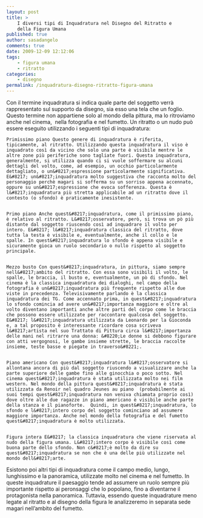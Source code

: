 ```yaml
---
layout: post
title: >
    I diversi tipi di Inquadratura nel Disegno del Ritratto e
    della Figura Umana
published: true
author: sasadangelo
comments: true
date: 2009-12-09 12:12:06
tags:
    - figura umana
    - ritratto
categories:
    - disegno
permalink: /inquadratura-disegno-ritratto-figura-umana
---
```




  Con il termine inquadratura si indica quale parte del soggetto verrà rappresentato sul supporto da disegno, sia esso una tela che un foglio. Questo termine non appartiene solo al mondo della pittura, ma lo ritroviamo anche nel cinema,  nella fotografia e nel fumetto. Un ritratto o un nudo può essere eseguito utilizzando i seguenti tipi di inquadratura:





  
    Primissimo piano Questo genere di inquadratura è riferita, tipicamente, al ritratto. Utilizzando questa inquadratura il viso è inquadrato così da vicino che solo una parte è visibile mentre le altre zone più periferiche sono tagliate fuori. Questa inquadratura, generalmente, si utilizza quando ci si vuole soffermare su alcuni dettagli del volto, come, ad esempio, un occhio particolarmente dettagliato, o un&#8217;espressione particolarmente significativa. E&#8217; un&#8217;inquadratura molto suggestiva che racconta molto del personaggio perchè magari si sofferma su un sorriso appena accennato, oppure su un&#8217;espressione che evoca sofferenza. Questa è l&#8217;inquadratura più stretta applicabile ad un ritratto dove il contesto (o sfondo) è praticamente inesistente. 
  
  
    Primo piano Anche quest&#8217;inquadratura, come il primissimo piano, è relativo al ritratto. L&#8217;osservatore, però, si trova un pò più distante dal soggetto riuscendo così ad inquadrare il volto per intero. E&#8217; l&#8217;inquadratura classica del ritratto, dove tutta la testa è visibile e, eventualmente, anche il collo e le spalle. In quest&#8217;inquadratura lo sfondo è appena visibile e sicuramente gioca un ruolo secondario o nullo rispetto al soggetto principale. 
  
  
    Mezzo busto Con quest&#8217;inquadratura, in pittura, siamo sempre nell&#8217;ambito del ritratto. Con essa sono visibili il volto, le spalle, le braccia, il busto e, eventualmente, un pò di sfondo. Nel cinema è la classica inquadratura dei dialoghi, nel campo della fotografia è un&#8217;inquadratura più frequente rispetto alle due viste in precedenza. Televisivamente parlando è la classica inquadratura dei TG. Come accennato prima, in quest&#8217;inquadratura lo sfondo comincia ad avere un&#8217;importanza maggiore e oltre al volto diventano importanti anche altre parti del corpo come le braccia che possono essere utilizzate per raccontare qualcosa del soggetto.  E&#8217; l&#8217;inquadratura utilizzata da Leonardo per la Gioconda e, a tal proposito è interessante ricordare cosa scriveva l&#8217;artista nel suo Trattato di Pittura circa l&#8217;importanza delle mani nel ritrarre una donna: &#8220;Le donne si debbono figurare con atti vergognosi, le gambe insieme strette, le braccia raccolte insieme, teste basse e piegate in traverso&#8221;. 
  
  
    Piano americano Con quest&#8217;inquadratura l&#8217;osservatore si allontana ancora di più dal soggetto riuscendo a visualizzare anche la parte superiore delle gambe fino alle ginocchia o poco sotto. Nel cinema quest&#8217;inquadratura è stata utilizzata molto nei film western. Nel mondo della pittura quest&#8217;inquadratura è stata utilizzata da Renoir nel quadro Jeunes au piano  (probabilmente ai suoi tempi quest&#8217;inquadratura non veniva chiamata proprio così) dove oltre alle due ragazze in piano americano è visibile anche parte della stanza e il pianoforte.  Quindi, in quest&#8217;inquadratura, lo sfondo e l&#8217;intero corpo del soggetto cominciano ad assumere maggiore importanza. Anche nel mondo della fotografia e del fumetto quest&#8217;inquadratura è molto utilizzata. 
  
  
    Figura intera E&#8217; la classica inquadratura che viene riservata al nudo della figura umana. L&#8217;intero corpo è visibile così come buona parte dello sfondo. Non c&#8217;è molto da dire su quest&#8217;inquadratura se non che è una delle più utilizzate nel mondo dell&#8217;arte. 
  



  Esistono poi altri tipi di inquadratura come il campo medio, lungo, lunghissimo e la panoramica, utilizzate molto nel cinema e nel fumetto. In queste inquadrature il paesaggio tende ad assumere un ruolo sempre più importante rispetto ai peronsaggi che lo popolano, fino a diventarne il protagonista nella panoramica. Tuttavia, essendo queste inquadrature meno legate al ritratto e al disegno della figura le analizzeremo in separata sede magari nell&#8217;ambito del fumetto.
